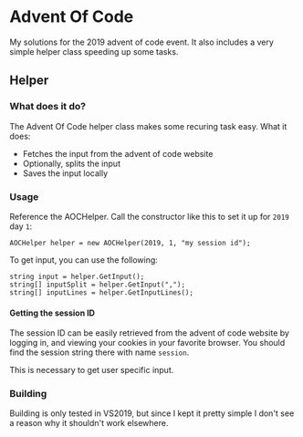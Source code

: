 # Advent Of Code
My solutions for the 2019 advent of code event. It also includes a very simple helper class speeding up some tasks.
## Helper
### What does it do?
The Advent Of Code helper class makes some recuring task easy.
What it does:
- Fetches the input from the advent of code website
- Optionally, splits the input
- Saves the input locally
### Usage
Reference the AOCHelper. Call the constructor like this to set it up for `2019` day `1`:

`AOCHelper helper = new AOCHelper(2019, 1, "my session id");`

To get input, you can use the following:

```
string input = helper.GetInput();
string[] inputSplit = helper.GetInput(",");
string[] inputLines = helper.GetInputLines();
```
#### Getting the session ID
The session ID can be easily retrieved from the advent of code website by logging in, and viewing your cookies in your favorite browser. You should find the session string there with name `session`.

This is necessary to get user specific input.

### Building
Building is only tested in VS2019, but since I kept it pretty simple I don't see a reason why it shouldn't work elsewhere.
